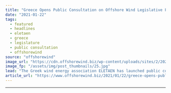 ```yaml
---
title: "Greece Opens Public Consultation on Offshore Wind Legislative Framework"
date: "2021-01-22"
tags: 
  - featured
  - headlines
  - eletaen
  - greece
  - legislature
  - public consultation
  - offshorewind
source: "offshorewind"
image_url: "https://cdn.offshorewind.biz/wp-content/uploads/sites/2/2021/01/22143008/FloatMast-installed-off-Greece_source-Streamlined-Naval-Architects.jpg"
image_fp: "/assets/img/post_thumbnails/25.jpg"
lead: "The Greek wind energy association ELETAEN has launched public consultation for a legislative framework for"
article_url: "https://www.offshorewind.biz/2021/01/22/greece-opens-public-consultation-on-offshore-wind-legislative-framework/"
---
```


---
